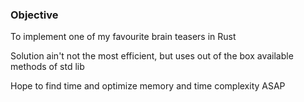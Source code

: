 ### Objective
To implement one of my favourite brain teasers in Rust


Solution ain't not the most efficient, but uses out of the box available
methods of std lib

Hope to find time and optimize memory and time complexity ASAP
